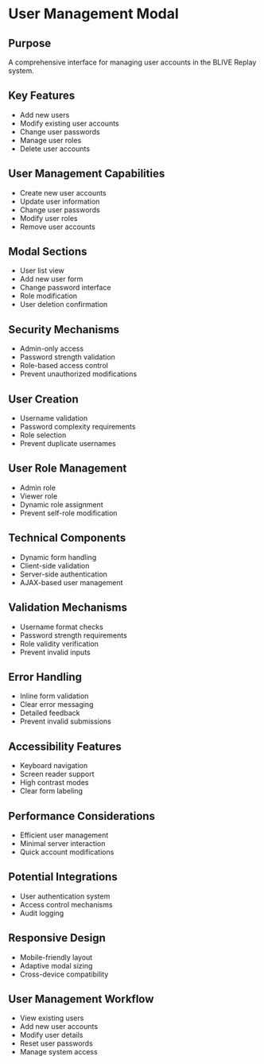 # User Management Modal

## Purpose
A comprehensive interface for managing user accounts in the BLIVE Replay system.

## Key Features
- Add new users
- Modify existing user accounts
- Change user passwords
- Manage user roles
- Delete user accounts

## User Management Capabilities
- Create new user accounts
- Update user information
- Change user passwords
- Modify user roles
- Remove user accounts

## Modal Sections
- User list view
- Add new user form
- Change password interface
- Role modification
- User deletion confirmation

## Security Mechanisms
- Admin-only access
- Password strength validation
- Role-based access control
- Prevent unauthorized modifications

## User Creation
- Username validation
- Password complexity requirements
- Role selection
- Prevent duplicate usernames

## User Role Management
- Admin role
- Viewer role
- Dynamic role assignment
- Prevent self-role modification

## Technical Components
- Dynamic form handling
- Client-side validation
- Server-side authentication
- AJAX-based user management

## Validation Mechanisms
- Username format checks
- Password strength requirements
- Role validity verification
- Prevent invalid inputs

## Error Handling
- Inline form validation
- Clear error messaging
- Detailed feedback
- Prevent invalid submissions

## Accessibility Features
- Keyboard navigation
- Screen reader support
- High contrast modes
- Clear form labeling

## Performance Considerations
- Efficient user management
- Minimal server interaction
- Quick account modifications

## Potential Integrations
- User authentication system
- Access control mechanisms
- Audit logging

## Responsive Design
- Mobile-friendly layout
- Adaptive modal sizing
- Cross-device compatibility

## User Management Workflow
- View existing users
- Add new user accounts
- Modify user details
- Reset user passwords
- Manage system access
